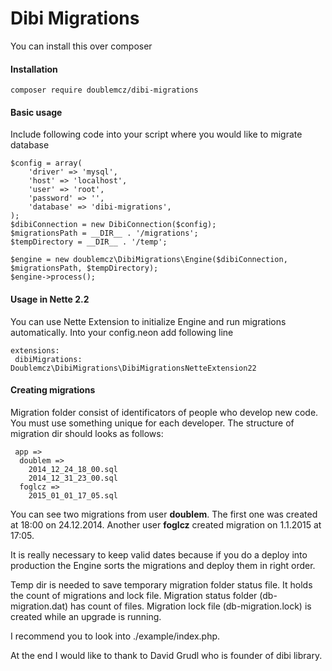 # Dibi Migrations
You can install this over composer

#### Installation
```
composer require doublemcz/dibi-migrations
```

#### Basic usage
Include following code into your script where you would like to migrate database
```
$config = array(
	'driver' => 'mysql',
	'host' => 'localhost',
	'user' => 'root',
	'password' => '',
	'database' => 'dibi-migrations',
);
$dibiConnection = new DibiConnection($config);
$migrationsPath = __DIR__ . '/migrations';
$tempDirectory = __DIR__ . '/temp';

$engine = new doublemcz\DibiMigrations\Engine($dibiConnection, $migrationsPath, $tempDirectory);
$engine->process();
```

#### Usage in Nette 2.2
You can use Nette Extension to initialize Engine and run migrations automatically. Into your config.neon add following line
```
extensions:
 dibiMigrations: Doublemcz\DibiMigrations\DibiMigrationsNetteExtension22
```

#### Creating migrations
Migration folder consist of identificators of people who develop new code. You must use something unique for each developer.
The structure of migration dir should looks as follows:
```
 app =>
  doublem =>
    2014_12_24_18_00.sql
    2014_12_31_23_00.sql
  foglcz =>
    2015_01_01_17_05.sql
```

You can see two migrations from user **doublem**. The first one was created at 18:00 on 24.12.2014. Another user **foglcz** created migration on 1.1.2015 at 17:05.

It is really necessary to keep valid dates because if you do a deploy into production the Engine sorts the migrations and deploy them in right order.

Temp dir is needed to save temporary migration folder status file. It holds the count of migrations and lock file. Migration status folder (db-migration.dat) has count of files. Migration lock file (db-migration.lock) is created while an upgrade is running.

I recommend you to look into ./example/index.php.

At the end I would like to thank to David Grudl who is founder of dibi library.
